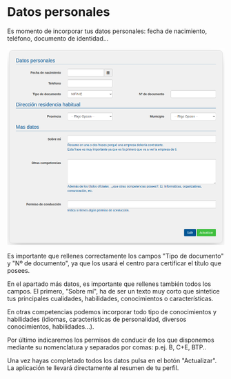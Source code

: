 # Datos personales

Es momento de incorporar tus datos personales: fecha de nacimiento, teléfono, documento de identidad...

![](datos_personales.png)

Es importante que rellenes correctamente los campos "Tipo de documento" y "Nº de documento", ya que los usará el centro para certificar el título que posees.

En el apartado más datos, es importante que rellenes también todos los campos. El primero, "Sobre mí", ha de ser un texto muy corto que sintetice tus principales cualidades, habilidades, conocimientos o características.

En otras competencias podemos incorporar todo tipo de conocimientos y habilidades (idiomas, características de personalidad, diversos conocimientos, habilidades…).

Por último indicaremos los permisos de conducir de los que disponemos mediante su nomenclatura y separados por comas: p.ej. B, C+E, BTP..

Una vez hayas completado todos los datos pulsa en el botón "Actualizar". La aplicación te llevará directamente al resumen de tu perfil.

